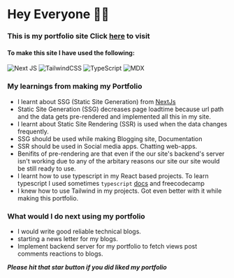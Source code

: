 # Hey Everyone 👋🏻 
### This is my portfolio site Click [here](https://ayushhub.netlify.app) to visit

#### To make this site I have used the following:

![Next JS](https://img.shields.io/badge/Next-black?style=for-the-badge&logo=next.js&logoColor=white) ![TailwindCSS](https://img.shields.io/badge/tailwindcss-%2338B2AC.svg?style=for-the-badge&logo=tailwind-css&logoColor=white) ![TypeScript](https://img.shields.io/badge/typescript-%23007ACC.svg?style=for-the-badge&logo=typescript&logoColor=white) ![MDX](https://img.shields.io/badge/MDX-1B1F24.svg?style=for-the-badge&logo=MDX&logoColor=white)

### My learnings from making my Portfolio
- I learnt about SSG (Static Site Generation) from [NextJs](https://nextjs.org/)
- Static Site Generation (SSG) decreases page loadtime because url path and the data gets pre-rendered and implemented all this in my site.
- I learnt about Static Site Rendering (SSR) is used when the data changes frequently. 
- SSG should be used while making Blogging site, Documentation 
- SSR should be used in Social media apps. Chatting web-apps. 
- Benifits of pre-rendering are that even if the our site's backend's server isn't working due to any of the arbitary reasons our site our site would be still ready to use.
- I learnt how to use typescript in my React based projects. To learn typescript I used sometimes `typescript` [docs](https://www.typescriptlang.org/docs/) and  freecodecamp 
- I knew how to use Tailwind in my projects. Got even better with it while making this portfolio.

### What would I do next using my portfolio
- I would write good reliable technical blogs.
- starting a news letter for my blogs. 
- Implement backend server for my portfolio to fetch views post comments reactions to blogs.

***Please hit that star button if you did liked my portfolio***


